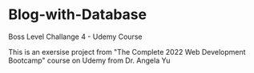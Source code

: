 # Blog-with-Database
 Boss Level Challange 4 - Udemy Course

This is an exersise project from "The Complete 2022 Web Development Bootcamp" course on Udemy from Dr. Angela Yu
